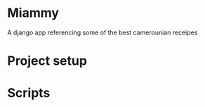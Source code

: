 # Miammy

A django app referencing some of the best camerounian receipes


# Project setup

# Scripts
